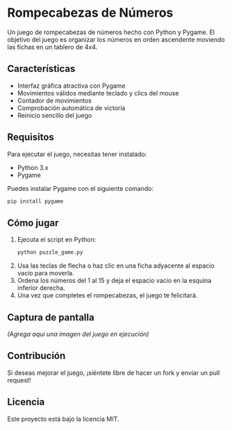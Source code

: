 # Rompecabezas de Números

Un juego de rompecabezas de números hecho con Python y Pygame. El objetivo del juego es organizar los números en orden ascendente moviendo las fichas en un tablero de 4x4.

## Características
- Interfaz gráfica atractiva con Pygame
- Movimientos válidos mediante teclado y clics del mouse
- Contador de movimientos
- Comprobación automática de victoria
- Reinicio sencillo del juego

## Requisitos
Para ejecutar el juego, necesitas tener instalado:
- Python 3.x
- Pygame

Puedes instalar Pygame con el siguiente comando:
```sh
pip install pygame
```

## Cómo jugar
1. Ejecuta el script en Python:
   ```sh
   python puzzle_game.py
   ```
2. Usa las teclas de flecha o haz clic en una ficha adyacente al espacio vacío para moverla.
3. Ordena los números del 1 al 15 y deja el espacio vacío en la esquina inferior derecha.
4. Una vez que completes el rompecabezas, el juego te felicitará.

## Captura de pantalla
_(Agrega aquí una imagen del juego en ejecución)_

## Contribución
Si deseas mejorar el juego, ¡siéntete libre de hacer un fork y enviar un pull request!

## Licencia
Este proyecto está bajo la licencia MIT.

